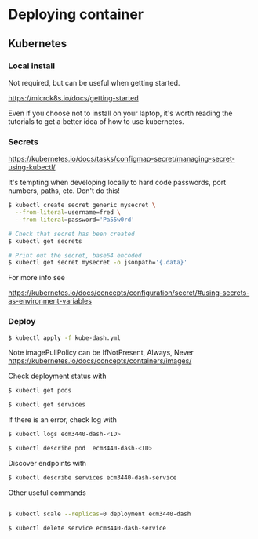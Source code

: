 # Deploying container

## Kubernetes

### Local install

Not required, but can be useful when getting started.

<https://microk8s.io/docs/getting-started>

Even if you choose not to install on your laptop, it's worth reading the tutorials to get a better idea of how to use kubernetes.

### Secrets

<https://kubernetes.io/docs/tasks/configmap-secret/managing-secret-using-kubectl/>

It's tempting when developing locally to hard code passwords, port numbers, paths, etc. Don't do this!

```sh
$ kubectl create secret generic mysecret \
  --from-literal=username=fred \
  --from-literal=password='Pa55w0rd'

# Check that secret has been created
$ kubectl get secrets

# Print out the secret, base64 encoded 
$ kubectl get secret mysecret -o jsonpath='{.data}' 
```

For more info see

<https://kubernetes.io/docs/concepts/configuration/secret/#using-secrets-as-environment-variables>


### Deploy

```sh
$ kubectl apply -f kube-dash.yml
```

Note imagePullPolicy can be IfNotPresent, Always, Never <https://kubernetes.io/docs/concepts/containers/images/>

Check deployment status with

```sh
$ kubectl get pods

$ kubectl get services
```

If there is an error, check log with

```sh
$ kubectl logs ecm3440-dash-<ID>

$ kubectl describe pod  ecm3440-dash-<ID>
```

Discover endpoints with

```sh
$ kubectl describe services ecm3440-dash-service
```

Other useful commands

```sh

$ kubectl scale --replicas=0 deployment ecm3440-dash

$ kubectl delete service ecm3440-dash-service

```
